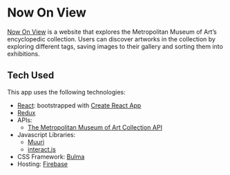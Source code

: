 # Now On View

[Now On View](https://now-on-view.firebaseapp.com/) is a website that explores the Metropolitan Museum of Art’s encyclopedic collection. Users can discover artworks in the collection by exploring different tags, saving images to their gallery and sorting them into exhibitions.

## Tech Used

This app uses the following technologies:

* [React](https://reactjs.org/): bootstrapped with [Create React App](https://github.com/facebook/create-react-app)
* [Redux](https://redux.js.org/)
* APIs:
    * [The Metropolitan Museum of Art Collection API](https://metmuseum.github.io/)
* Javascript Libraries:
    * [Muuri](https://haltu.github.io/muuri/)
    * [interact.js](http://interactjs.io/)
* CSS Framework: [Bulma](https://www.npmjs.com/package/react-bulma-components)
* Hosting: [Firebase](https://firebase.google.com/)
